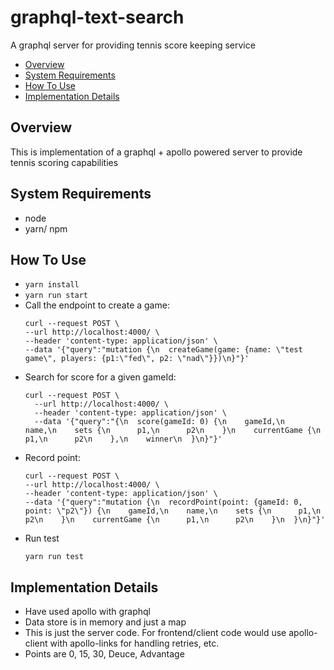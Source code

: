 # graphql-text-search

A graphql server for providing tennis score keeping service
<!-- toc -->
- [Overview](#overview)
- [System Requirements](#system-requirements)
- [How To Use](#how-to-use)
- [Implementation Details](#implementation-details)
<!-- tocstop -->

## Overview
This is implementation of a graphql + apollo powered server to provide tennis scoring capabilities

## System Requirements
- node
- yarn/ npm

## How To Use
- `yarn install`
- `yarn run start`
- Call the endpoint to create a game:
  ```
  curl --request POST \
  --url http://localhost:4000/ \
  --header 'content-type: application/json' \
  --data '{"query":"mutation {\n  createGame(game: {name: \"test game\", players: {p1:\"fed\", p2: \"nad\"}})\n}"}'
  ```
- Search for score for a given gameId:
  ```
  curl --request POST \
    --url http://localhost:4000/ \
    --header 'content-type: application/json' \
    --data '{"query":"{\n  score(gameId: 0) {\n    gameId,\n    name,\n    sets {\n      p1,\n      p2\n    }\n    currentGame {\n      p1,\n      p2\n    },\n    winner\n  }\n}"}'
  ```
- Record point:
  ```
  curl --request POST \
  --url http://localhost:4000/ \
  --header 'content-type: application/json' \
  --data '{"query":"mutation {\n  recordPoint(point: {gameId: 0, point: \"p2\"}) {\n    gameId,\n    name,\n    sets {\n      p1,\n      p2\n    }\n    currentGame {\n      p1,\n      p2\n    }\n  }\n}"}'
  ```
- Run test
  ```
  yarn run test
  ```
## Implementation Details
- Have used apollo with graphql
- Data store is in memory and just a map
- This is just the server code. For frontend/client code would use apollo-client with apollo-links for handling retries, etc.
- Points are 0, 15, 30, Deuce, Advantage
